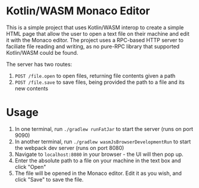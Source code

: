 # Kotlin/WASM Monaco Editor
This is a simple project that uses Kotlin/WASM interop to create a simple HTML page that allow the user to open a text file on their machine and edit it with the Monaco editor.
The project uses a RPC-based HTTP server to faciliate file reading and writing, as no pure-RPC library that supported Kotlin/WASM could be found.

The server has two routes:
1. `POST /file.open` to open files, returning file contents given a path
2. `POST /file.save` to save files, being provided the path to a file and its new contents

# Usage
1. In one terminal, run `./gradlew runFatJar` to start the server (runs on port 9090)
2. In another terminal, run `./gradlew wasmJsBrowserDevelopmentRun` to start the webpack dev server (runs on port 8080)
3. Navigate to `localhost:8080` in your browser - the UI will then pop up.
4. Enter the absolute path to a file on your machine in the text box and click "Open"
5. The file will be opened in the Monaco editor. Edit it as you wish, and click "Save" to save the file.